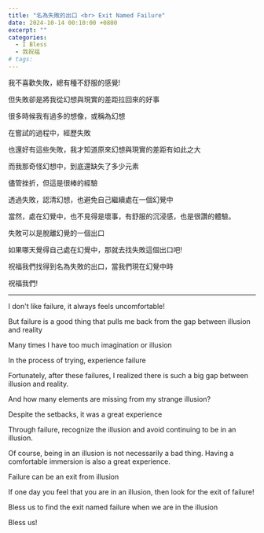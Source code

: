 ```yaml
---
title: "名為失敗的出口 <br> Exit Named Failure"
date: 2024-10-14 00:10:00 +0800
excerpt: ""
categories:
  - I Bless
  - 我祝福
# tags:
---
```


我不喜歡失敗，總有種不舒服的感覺!

但失敗卻是將我從幻想與現實的差距拉回來的好事

很多時候我有過多的想像，或稱為幻想

在嘗試的過程中，經歷失敗

也還好有這些失敗，我才知道原來幻想與現實的差距有如此之大

而我那奇怪幻想中，到底還缺失了多少元素

儘管挫折，但這是很棒的經驗

透過失敗，認清幻想，也避免自己繼續處在一個幻覺中

當然，處在幻覺中，也不見得是壞事，有舒服的沉浸感，也是很讚的體驗。

失敗可以是脫離幻覺的一個出口

如果哪天覺得自己處在幻覺中，那就去找失敗這個出口吧!

祝福我們找得到名為失敗的出口，當我們現在幻覺中時

祝福我們!

---

I don't like failure, it always feels uncomfortable!

But failure is a good thing that pulls me back from the gap between illusion and reality

Many times I have too much imagination or illusion

In the process of trying, experience failure

Fortunately, after these failures, I realized there is such a big gap between illusion and reality.

And how many elements are missing from my strange illusion?

Despite the setbacks, it was a great experience

Through failure, recognize the illusion and avoid continuing to be in an illusion.

Of course, being in an illusion is not necessarily a bad thing. Having a comfortable immersion is also a great experience.

Failure can be an exit from illusion

If one day you feel that you are in an illusion, then look for the exit of failure!

Bless us to find the exit named failure when we are in the illusion

Bless us!

<!--
FB: 

Twitter:

-->
